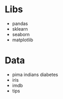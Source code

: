 # Libs
- pandas
- sklearn
- seaborn
- matplotlib

# Data
- pima indians diabetes
- iris
- imdb
- tips
